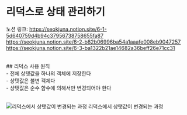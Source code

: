 # 리덕스로 상태 관리하기

노션 링크:
https://seokjuna.notion.site/6-1-5d640759d4b94c37956738758655fa87<br>
https://seokjuna.notion.site/6-2-b82b06996ba54a1aaafe008eb9047257<br>
https://seokjuna.notion.site/6-3-ba1322b21ae14682a36beff26e71cc31<br>

<br>
## 리덕스 사용 원칙<br>
- 전체 상탯값을 하나의 객체에 저장한다<br>
- 상탯값은 불변 객체다<br>
- 상탯값은 순수 함수에 의해서만 변경되어야 한다<br>
<br>

![리덕스에서 상탯값이 변경되는 과정](https://s3-us-west-2.amazonaws.com/secure.notion-static.com/e590e576-b09b-4bfa-a22b-2d4b367bedda/Untitled.png)
리덕스에서 상탯값이 변경되는 과정
